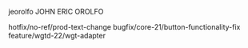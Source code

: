 jeorolfo JOHN ERIC OROLFO

hotfix/no-ref/prod-text-change
bugfix/core-21/button-functionality-fix
feature/wgtd-22/wgt-adapter